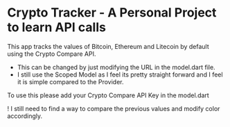 # Crypto Tracker - A Personal Project to learn API calls

This app tracks the values of Bitcoin, Ethereum and Litecoin by default using the Crypto Compare API.
* This can be changed by just modifying the URL in the model.dart file.
* I still use the Scoped Model as I feel its pretty straight forward and I feel it is simple compared to the Provider.

To use this please add your Crypto Compare API Key in the model.dart

! I still need to find a way to compare the previous values and modify color accordingly.

